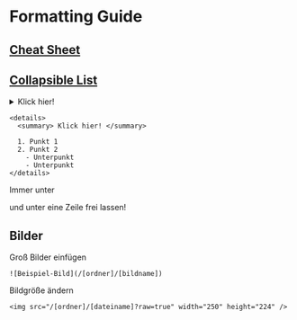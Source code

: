 # Formatting Guide

## [Cheat Sheet](https://guides.github.com/pdfs/markdown-cheatsheet-online.pdf)

## [Collapsible List](https://gist.github.com/pierrejoubert73/902cc94d79424356a8d20be2b382e1ab)
<details>
  <summary> Klick hier! </summary>

  1. Punkt 1
  2. Punkt 2
    - Unterpunkt
    - Unterpunkt
</details>

```
<details>
  <summary> Klick hier! </summary>

  1. Punkt 1
  2. Punkt 2
    - Unterpunkt
    - Unterpunkt
</details>

```
Immer unter <summary> und unter </details> eine Zeile frei lassen!

## Bilder
Groß Bilder einfügen
```
![Beispiel-Bild](/[ordner]/[bildname])
```

Bildgröße ändern
```
<img src="/[ordner]/[dateiname]?raw=true" width="250" height="224" />
```
